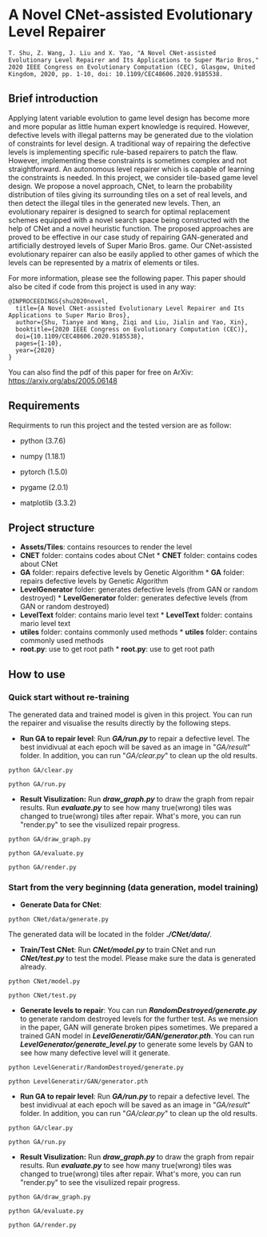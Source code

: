 # A Novel CNet-assisted Evolutionary Level Repairer  
```T. Shu, Z. Wang, J. Liu and X. Yao, "A Novel CNet-assisted Evolutionary Level Repairer and Its Applications to Super Mario Bros," 2020 IEEE Congress on Evolutionary Computation (CEC), Glasgow, United Kingdom, 2020, pp. 1-10, doi: 10.1109/CEC48606.2020.9185538.```

## Brief introduction
Applying latent variable evolution to game level design has become more and more popular as little human expert knowledge is required. However, defective levels with illegal patterns may be generated due to the violation of constraints for level design. A traditional way of repairing the defective levels is implementing specific rule-based repairers to patch the flaw. However, implementing these constraints is sometimes complex and not straightforward. An autonomous level repairer which is capable of learning the constraints is needed. In this project, we consider tile-based game level design. We propose a novel approach, CNet, to learn the probability distribution of tiles giving its surrounding tiles on a set of real levels, and then detect the illegal tiles in the generated new levels. Then, an evolutionary repairer is designed to search for optimal replacement schemes equipped with a novel search space being constructed with the help of CNet and a novel heuristic function. The proposed approaches are proved to be effective in our case study of repairing GAN-generated and artificially destroyed levels of Super Mario Bros. game. Our CNet-assisted evolutionary repairer can also be easily applied to other games of which the levels can be represented by a matrix of elements or tiles.  

For more information, please see the following paper. This paper should also be cited if code from this project is used in any way:

```
@INPROCEEDINGS{shu2020novel,
  title={A Novel CNet-assisted Evolutionary Level Repairer and Its Applications to Super Mario Bros},
  author={Shu, Tianye and Wang, Ziqi and Liu, Jialin and Yao, Xin},
  booktitle={2020 IEEE Congress on Evolutionary Computation (CEC)}, 
  doi={10.1109/CEC48606.2020.9185538},
  pages={1-10},
  year={2020}
}
```

You can also find the pdf of this paper for free on ArXiv: https://arxiv.org/abs/2005.06148

## Requirements

Requirments to run this project and the tested version are as follow:

* python (3.7.6)

* numpy (1.18.1)

* pytorch (1.5.0)

* pygame (2.0.1)

* matplotlib (3.3.2)


## Project structure
* **Assets/Tiles**: contains resources to render the level
* **CNET** folder: contains codes about CNet	* **CNET** folder: contains codes about CNet
* **GA** folder: repairs defective levels by Genetic Algorithm	* **GA** folder: repairs defective levels by Genetic Algorithm
* **LevelGenerator** folder: generates defective levels (from GAN or random destroyed)	* **LevelGenerator** folder: generates defective levels (from GAN or random destroyed)
* **LevelText** folder: contains mario level text  	* **LevelText** folder: contains mario level text  
* **utiles** folder: contains commonly used methods	* **utiles** folder: contains commonly used methods
* **root.py**: use to get root path	* **root.py**: use to get root path

## How to use
### Quick start without re-training
The generated data and trained model is given in this project. You can run the repairer and visualise the results directly by the following steps.
* **Run GA to repair level**: Run ***GA/run.py*** to repair a defective level. The best invidivual at each epoch will be saved as an image in "*GA/result*" folder. In addition, you can run "*GA/clear.py*" to clean up the old results.

```python GA/clear.py```

```python GA/run.py```

* **Result Visulization:** Run ***draw_graph.py*** to draw the graph from repair results. Run ***evaluate.py*** to see how many true(wrong) tiles was changed to true(wrong) tiles after repair. What's more, you can run "render.py" to see the visuliized repair progress.

```python GA/draw_graph.py```

```python GA/evaluate.py```

```python GA/render.py```

### Start from the very beginning (data generation, model training)
* **Generate Data for CNet**: 

```python CNet/data/generate.py```

The generated data will be located in the folder ***./CNet/data/***.

* **Train/Test CNet**: Run ***CNet/model.py*** to train CNet and run ***CNet/test.py*** to test the model. Please make sure the data is generated already.

```python CNet/model.py```

```python CNet/test.py```

* **Generate levels to repair**: You can run ***RandomDestroyed/generate.py*** to generate random destroyed levels for the further test. As we mension in the paper, GAN will generate broken pipes sometimes. We prepared a trained GAN model in ***LevelGeneratir/GAN/generator.pth***. You can run ***LevelGenerator/generate_level.py*** to generate some levels by GAN to see how many defective level will it generate.  

```python LevelGeneratir/RandomDestroyed/generate.py```

```python LevelGeneratir/GAN/generator.pth```

* **Run GA to repair level**: Run ***GA/run.py*** to repair a defective level. The best invidivual at each epoch will be saved as an image in "*GA/result*" folder. In addition, you can run "*GA/clear.py*" to clean up the old results.

```python GA/clear.py```

```python GA/run.py```

* **Result Visulization:** Run ***draw_graph.py*** to draw the graph from repair results. Run ***evaluate.py*** to see how many true(wrong) tiles was changed to true(wrong) tiles after repair. What's more, you can run "render.py" to see the visuliized repair progress.

```python GA/draw_graph.py```

```python GA/evaluate.py```

```python GA/render.py```



